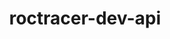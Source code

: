 ---
title: "roctracer-dev-api"
layout: cache
categories: [package, develop]
meta: {"compilers": ["gcc@11.4.0", "gcc@13.2.0"], "num_specs": 15, "num_specs_by_stack": {"e4s": 4, "hep": 5, "ml-linux-x86_64-rocm": 6, "root": 15}, "oss": ["ubuntu22.04", "ubuntu24.04"], "platforms": ["linux"], "stacks": ["e4s", "hep", "ml-linux-x86_64-rocm", "root"], "targets": ["x86_64_v3"], "versions": ["5.7.1", "6.1.2", "6.3.3"]}
spec_details: [{"compiler": "gcc@11.4.0", "hash": "2w22ge7nt4ivyxo5i5i563g32giw4aoq", "os": "ubuntu22.04", "platform": "linux", "size": "-", "stacks": ["e4s", "root"], "target": "x86_64_v3", "variants": ["build_system=generic"], "versions": ["6.3.3"]}, {"compiler": "gcc@11.4.0", "hash": "5txiwcutvdqgr6meem2tna22hnqsnke3", "os": "ubuntu22.04", "platform": "linux", "size": "-", "stacks": ["hep", "root"], "target": "x86_64_v3", "variants": ["build_system=generic"], "versions": ["5.7.1"]}, {"compiler": "gcc@13.2.0", "hash": "cpsdovo2psebffr4qwypw4lbrqhuyymd", "os": "ubuntu24.04", "platform": "linux", "size": "-", "stacks": ["ml-linux-x86_64-rocm", "root"], "target": "x86_64_v3", "variants": ["build_system=generic"], "versions": ["6.3.3"]}, {"compiler": "gcc@11.4.0", "hash": "dknrxor2brwqctkw2o6mp73s73yddzkd", "os": "ubuntu22.04", "platform": "linux", "size": "-", "stacks": ["hep", "root"], "target": "x86_64_v3", "variants": ["build_system=generic"], "versions": ["5.7.1"]}, {"compiler": "gcc@13.2.0", "hash": "dt4mnnnrksgfwkq2hkje6ohod2echrjt", "os": "ubuntu24.04", "platform": "linux", "size": "-", "stacks": ["ml-linux-x86_64-rocm", "root"], "target": "x86_64_v3", "variants": ["build_system=generic"], "versions": ["6.1.2"]}, {"compiler": "gcc@11.4.0", "hash": "fxmljtds6qad6aot4ez3dfffsd2ekpmq", "os": "ubuntu22.04", "platform": "linux", "size": "-", "stacks": ["e4s", "root"], "target": "x86_64_v3", "variants": ["build_system=generic"], "versions": ["6.3.3"]}, {"compiler": "gcc@13.2.0", "hash": "mch25hthwtg2heknpk4zc3zgiz2ikxax", "os": "ubuntu24.04", "platform": "linux", "size": "-", "stacks": ["ml-linux-x86_64-rocm", "root"], "target": "x86_64_v3", "variants": ["build_system=generic"], "versions": ["6.1.2"]}, {"compiler": "gcc@11.4.0", "hash": "nf3ftgpgij6kybw4i6ladghcdnionbnk", "os": "ubuntu22.04", "platform": "linux", "size": "-", "stacks": ["hep", "root"], "target": "x86_64_v3", "variants": ["build_system=generic"], "versions": ["5.7.1"]}, {"compiler": "gcc@11.4.0", "hash": "no5oryt7ay6be6taz6yq5rytk7gtdgc2", "os": "ubuntu22.04", "platform": "linux", "size": "-", "stacks": ["e4s", "root"], "target": "x86_64_v3", "variants": ["build_system=generic"], "versions": ["6.3.3"]}, {"compiler": "gcc@13.2.0", "hash": "nv3b2w6v43jsm3yxxaswkrsttltzh6ga", "os": "ubuntu24.04", "platform": "linux", "size": "-", "stacks": ["ml-linux-x86_64-rocm", "root"], "target": "x86_64_v3", "variants": ["build_system=generic"], "versions": ["6.3.3"]}, {"compiler": "gcc@11.4.0", "hash": "nzhbckfk4zsd3pvbsen7vcctxotmrhi6", "os": "ubuntu22.04", "platform": "linux", "size": "-", "stacks": ["e4s", "root"], "target": "x86_64_v3", "variants": ["build_system=generic"], "versions": ["6.3.3"]}, {"compiler": "gcc@13.2.0", "hash": "shniqitemjfs3xylz4otyspnqsbmjtsl", "os": "ubuntu24.04", "platform": "linux", "size": "-", "stacks": ["ml-linux-x86_64-rocm", "root"], "target": "x86_64_v3", "variants": ["build_system=generic"], "versions": ["6.3.3"]}, {"compiler": "gcc@11.4.0", "hash": "uiswfyfer6bh4cp5c2fwotozei3uo772", "os": "ubuntu22.04", "platform": "linux", "size": "-", "stacks": ["hep", "root"], "target": "x86_64_v3", "variants": ["build_system=generic"], "versions": ["5.7.1"]}, {"compiler": "gcc@13.2.0", "hash": "up3jb2z5lk3bbl4xrtwdz24iondaabyi", "os": "ubuntu24.04", "platform": "linux", "size": "-", "stacks": ["ml-linux-x86_64-rocm", "root"], "target": "x86_64_v3", "variants": ["build_system=generic"], "versions": ["6.3.3"]}, {"compiler": "gcc@11.4.0", "hash": "xo7rgh7ejcnxnupfykgxvev564vca72o", "os": "ubuntu22.04", "platform": "linux", "size": "-", "stacks": ["hep", "root"], "target": "x86_64_v3", "variants": ["build_system=generic"], "versions": ["5.7.1"]}]
---